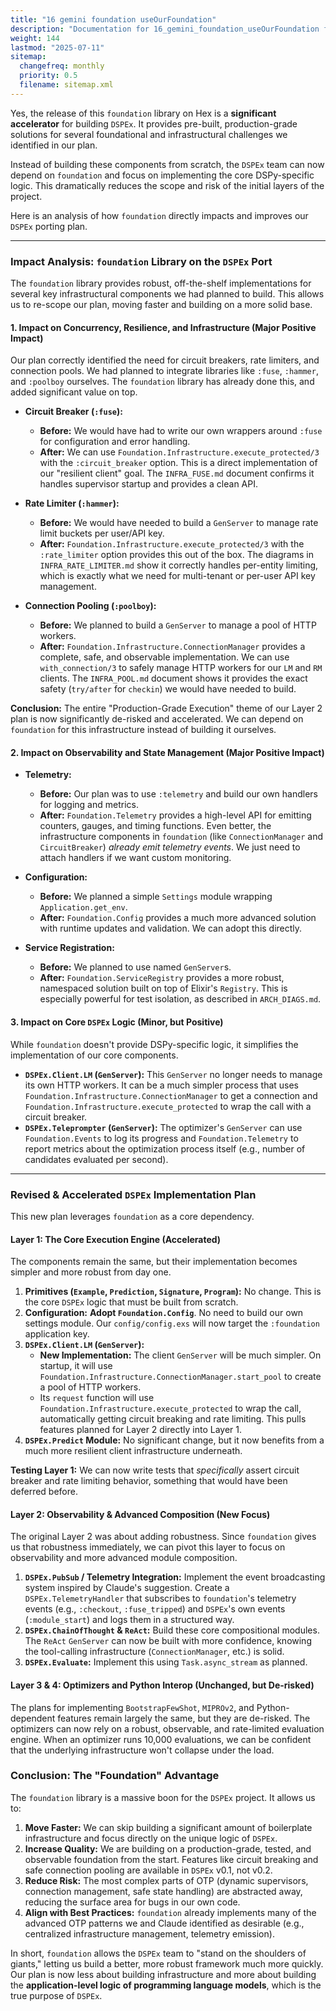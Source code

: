 ```yaml
---
title: "16 gemini foundation useOurFoundation"
description: "Documentation for 16_gemini_foundation_useOurFoundation from the Ds ex repository."
weight: 144
lastmod: "2025-07-11"
sitemap:
  changefreq: monthly
  priority: 0.5
  filename: sitemap.xml
---
```


Yes, the release of this `foundation` library on Hex is a **significant accelerator** for building `DSPEx`. It provides pre-built, production-grade solutions for several foundational and infrastructural challenges we identified in our plan.

Instead of building these components from scratch, the `DSPEx` team can now depend on `foundation` and focus on implementing the core DSPy-specific logic. This dramatically reduces the scope and risk of the initial layers of the project.

Here is an analysis of how `foundation` directly impacts and improves our `DSPEx` porting plan.

---

### **Impact Analysis: `foundation` Library on the `DSPEx` Port**

The `foundation` library provides robust, off-the-shelf implementations for several key infrastructural components we had planned to build. This allows us to re-scope our plan, moving faster and building on a more solid base.

#### **1. Impact on Concurrency, Resilience, and Infrastructure (Major Positive Impact)**

Our plan correctly identified the need for circuit breakers, rate limiters, and connection pools. We had planned to integrate libraries like `:fuse`, `:hammer`, and `:poolboy` ourselves. The `foundation` library has already done this, and added significant value on top.

*   **Circuit Breaker (`:fuse`):**
    *   **Before:** We would have had to write our own wrappers around `:fuse` for configuration and error handling.
    *   **After:** We can use `Foundation.Infrastructure.execute_protected/3` with the `:circuit_breaker` option. This is a direct implementation of our "resilient client" goal. The `INFRA_FUSE.md` document confirms it handles supervisor startup and provides a clean API.

*   **Rate Limiter (`:hammer`):**
    *   **Before:** We would have needed to build a `GenServer` to manage rate limit buckets per user/API key.
    *   **After:** `Foundation.Infrastructure.execute_protected/3` with the `:rate_limiter` option provides this out of the box. The diagrams in `INFRA_RATE_LIMITER.md` show it correctly handles per-entity limiting, which is exactly what we need for multi-tenant or per-user API key management.

*   **Connection Pooling (`:poolboy`):**
    *   **Before:** We planned to build a `GenServer` to manage a pool of HTTP workers.
    *   **After:** `Foundation.Infrastructure.ConnectionManager` provides a complete, safe, and observable implementation. We can use `with_connection/3` to safely manage HTTP workers for our `LM` and `RM` clients. The `INFRA_POOL.md` document shows it provides the exact safety (`try/after` for `checkin`) we would have needed to build.

**Conclusion:** The entire "Production-Grade Execution" theme of our Layer 2 plan is now significantly de-risked and accelerated. We can depend on `foundation` for this infrastructure instead of building it ourselves.

#### **2. Impact on Observability and State Management (Major Positive Impact)**

*   **Telemetry:**
    *   **Before:** Our plan was to use `:telemetry` and build our own handlers for logging and metrics.
    *   **After:** `Foundation.Telemetry` provides a high-level API for emitting counters, gauges, and timing functions. Even better, the infrastructure components in `foundation` (like `ConnectionManager` and `CircuitBreaker`) *already emit telemetry events*. We just need to attach handlers if we want custom monitoring.

*   **Configuration:**
    *   **Before:** We planned a simple `Settings` module wrapping `Application.get_env`.
    *   **After:** `Foundation.Config` provides a much more advanced solution with runtime updates and validation. We can adopt this directly.

*   **Service Registration:**
    *   **Before:** We planned to use named `GenServer`s.
    *   **After:** `Foundation.ServiceRegistry` provides a more robust, namespaced solution built on top of Elixir's `Registry`. This is especially powerful for test isolation, as described in `ARCH_DIAGS.md`.

#### **3. Impact on Core `DSPEx` Logic (Minor, but Positive)**

While `foundation` doesn't provide DSPy-specific logic, it simplifies the implementation of our core components.

*   **`DSPEx.Client.LM` (`GenServer`):** This `GenServer` no longer needs to manage its own HTTP workers. It can be a much simpler process that uses `Foundation.Infrastructure.ConnectionManager` to get a connection and `Foundation.Infrastructure.execute_protected` to wrap the call with a circuit breaker.
*   **`DSPEx.Teleprompter` (`GenServer`):** The optimizer's `GenServer` can use `Foundation.Events` to log its progress and `Foundation.Telemetry` to report metrics about the optimization process itself (e.g., number of candidates evaluated per second).

---

### **Revised & Accelerated `DSPEx` Implementation Plan**

This new plan leverages `foundation` as a core dependency.

#### **Layer 1: The Core Execution Engine (Accelerated)**

The components remain the same, but their implementation becomes simpler and more robust from day one.

1.  **Primitives (`Example`, `Prediction`, `Signature`, `Program`):** No change. This is the core `DSPEx` logic that must be built from scratch.
2.  **Configuration:** **Adopt `Foundation.Config`**. No need to build our own settings module. Our `config/config.exs` will now target the `:foundation` application key.
3.  **`DSPEx.Client.LM` (`GenServer`):**
    *   **New Implementation:** The client `GenServer` will be much simpler. On startup, it will use `Foundation.Infrastructure.ConnectionManager.start_pool` to create a pool of HTTP workers.
    *   Its `request` function will use `Foundation.Infrastructure.execute_protected` to wrap the call, automatically getting circuit breaking and rate limiting. This pulls features planned for Layer 2 directly into Layer 1.
4.  **`DSPEx.Predict` Module:** No significant change, but it now benefits from a much more resilient client infrastructure underneath.

**Testing Layer 1:** We can now write tests that *specifically* assert circuit breaker and rate limiting behavior, something that would have been deferred before.

#### **Layer 2: Observability & Advanced Composition (New Focus)**

The original Layer 2 was about adding robustness. Since `foundation` gives us that robustness immediately, we can pivot this layer to focus on observability and more advanced module composition.

1.  **`DSPEx.PubSub` / Telemetry Integration:** Implement the event broadcasting system inspired by Claude's suggestion. Create a `DSPEx.TelemetryHandler` that subscribes to `foundation`'s telemetry events (e.g., `:checkout`, `:fuse_tripped`) and `DSPEx`'s own events (`:module_start`) and logs them in a structured way.
2.  **`DSPEx.ChainOfThought` & `ReAct`:** Build these core compositional modules. The `ReAct` `GenServer` can now be built with more confidence, knowing the tool-calling infrastructure (`ConnectionManager`, etc.) is solid.
3.  **`DSPEx.Evaluate`:** Implement this using `Task.async_stream` as planned.

#### **Layer 3 & 4: Optimizers and Python Interop (Unchanged, but De-risked)**

The plans for implementing `BootstrapFewShot`, `MIPROv2`, and Python-dependent features remain largely the same, but they are de-risked. The optimizers can now rely on a robust, observable, and rate-limited evaluation engine. When an optimizer runs 10,000 evaluations, we can be confident that the underlying infrastructure won't collapse under the load.

### **Conclusion: The "Foundation" Advantage**

The `foundation` library is a massive boon for the `DSPEx` project. It allows us to:

1.  **Move Faster:** We can skip building a significant amount of boilerplate infrastructure and focus directly on the unique logic of `DSPEx`.
2.  **Increase Quality:** We are building on a production-grade, tested, and observable foundation from the start. Features like circuit breaking and safe connection pooling are available in `DSPEx` v0.1, not v0.2.
3.  **Reduce Risk:** The most complex parts of OTP (dynamic supervisors, connection management, safe state handling) are abstracted away, reducing the surface area for bugs in our own code.
4.  **Align with Best Practices:** `foundation` already implements many of the advanced OTP patterns we and Claude identified as desirable (e.g., centralized infrastructure management, telemetry emission).

In short, `foundation` allows the `DSPEx` team to "stand on the shoulders of giants," letting us build a better, more robust framework much more quickly. Our plan is now less about building infrastructure and more about building the **application-level logic of programming language models**, which is the true purpose of `DSPEx`.
